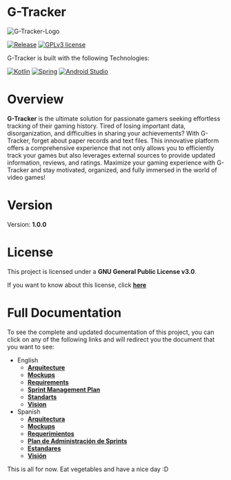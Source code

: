 # G-Tracker

![G-Tracker-Logo](/Images/G-Tracker%20Documentación%20con%20Fondo.png)

[![Release](https://img.shields.io/badge/Release-1.0.0-FFA500?style=for-the-badge&logo=gpl&labelColor=gray)](https://github.com/sh4dow18/G-Tracker/releases/tag/1.0.0)
[![GPLv3 license](https://img.shields.io/badge/License-GPL%203.0-0000FF?style=for-the-badge&logo=gpl&labelColor=gray)](https://github.com/sh4dow18/G-Tracker/blob/main/LICENSE)

G-Tracker is built with the following Technologies:

[![Kotlin](https://img.shields.io/badge/Kotlin-7F52FF?style=for-the-badge&logo=kotlin&labelColor=gray)](https://kotlinlang.org)
[![Spring](https://img.shields.io/badge/Spring-80EA6E?style=for-the-badge&logo=spring&labelColor=gray)](https://spring.io)
[![Android Studio](https://img.shields.io/badge/Android%20Studio-50AD55?style=for-the-badge&logo=android-studio&labelColor=gray)](https://developer.android.com/studio)

# Overview

**G-Tracker** is the ultimate solution for passionate gamers seeking effortless tracking of their gaming history. Tired of losing important data, disorganization, and difficulties in sharing your achievements? With G-Tracker, forget about paper records and text files. This innovative platform offers a comprehensive experience that not only allows you to efficiently track your games but also leverages external sources to provide updated information, reviews, and ratings. Maximize your gaming experience with G-Tracker and stay motivated, organized, and fully immersed in the world of video games!

# Version

Version: **1.0.0**

# License

This project is licensed under a **GNU General Public License v3.0**.

If you want to know about this license, click
**[here](https://www.gnu.org/licenses/gpl-3.0.html)**

# Full Documentation

To see the complete and updated documentation of this project, you can click on any of the following links and will redirect you the document that you want to see:

- English
  - **[Arquitecture](/Docs/English/Arquitecture.md)**
  - **[Mockups](/Docs/English/Mockups.md)**
  - **[Requirements](/Docs/English/Requirements.md)**
  - **[Sprint Management Plan](/Docs/English/Sprint-Management-Plan.md)**
  - **[Standarts](/Docs/English/Standards.md)**
  - **[Vision](/Docs/English/Vision.md)**
- Spanish
  - **[Arquitectura](/Docs/Spanish/Arquitectura-Es.md)**
  - **[Mockups](/Docs/Spanish/Mockups-Es.md)**
  - **[Requerimientos](/Docs/Spanish/Requerimientos-Es.md)**
  - **[Plan de Administración de Sprints](/Docs/Spanish/Plan-de-Administración-de-Sprints-Es.md)**
  - **[Estandares](/Docs/Spanish/Estandares-Es.md)**
  - **[Visión](/Docs/Spanish/Vision-Es.md)**

This is all for now. Eat vegetables and have a nice day :D
